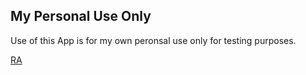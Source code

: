 ## My Personal Use Only

Use of this App is for my own peronsal use only for testing purposes.

[RA](https://www.microsoft.com/store/r/9NXTB7DFH51N)
